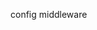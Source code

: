 <!--
 * @Author: chenzhongsheng
 * @Date: 2023-03-05 01:51:08
 * @Description: Coding something
-->
config middleware